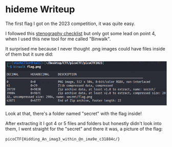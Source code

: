 # hideme Writeup

The first flag I got on the 2023 competition, it was quite easy. 

I followed this [stenography checklist](https://stegonline.georgeom.net/checklist) but only got some lead on point 4, when I used this new tool for me called "Binwalk".

It surprised me because I never thought .png images could have files inside of them but it sure did:

![image info](./Images/bnwlk)

Look at that, there's a folder named "secret" with the flag inside!

After extracting it I got 4 or 5 files and folders but honestly didn't look into them, I went straight for the "secret" and there it was, a picture of the flag:

```picoCTF{Hidding_An_imag3_within_@n_ima9e_c31884c/}```
